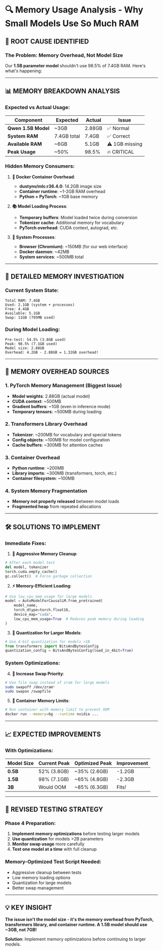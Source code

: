 # 🔍 Memory Usage Analysis - Why Small Models Use So Much RAM

## 🚨 **ROOT CAUSE IDENTIFIED**

### **The Problem**: Memory Overhead, Not Model Size

Our **1.5B parameter model** shouldn't use 98.5% of 7.4GB RAM. Here's what's happening:

---

## 📊 **MEMORY BREAKDOWN ANALYSIS**

### **Expected vs Actual Usage**:
| Component | Expected | Actual | Issue |
|-----------|----------|--------|-------|
| **Qwen 1.5B Model** | ~3GB | 2.88GB | ✅ Normal |
| **System RAM** | 7.4GB total | 7.4GB | ✅ Correct |
| **Available RAM** | ~6GB | 5.1GB | ⚠️ 1GB missing |
| **Peak Usage** | ~50% | 98.5% | 🔥 CRITICAL |

### **Hidden Memory Consumers**:

1. **🐳 Docker Container Overhead**:
   - **dustynv/mlc:r36.4.0**: 14.2GB image size
   - **Container runtime**: ~1-2GB RAM overhead
   - **Python + PyTorch**: ~1GB base memory

2. **📚 Model Loading Process**:
   - **Temporary buffers**: Model loaded twice during conversion
   - **Tokenizer cache**: Additional memory for vocabulary
   - **PyTorch overhead**: CUDA context, autograd, etc.

3. **🧠 System Processes**:
   - **Browser (Chromium)**: ~150MB (for our web interface)
   - **Docker daemon**: ~42MB
   - **System services**: ~500MB total

---

## 🔬 **DETAILED MEMORY INVESTIGATION**

### **Current System State**:
```
Total RAM: 7.4GB
Used: 2.1GB (system + processes)
Free: 4.4GB
Available: 5.1GB
Swap: 11GB (795MB used)
```

### **During Model Loading**:
```
Pre-test: 54.5% (3.8GB used)
Peak: 98.5% (7.1GB used) 
Model size: 2.88GB
Overhead: 4.2GB - 2.88GB = 1.32GB overhead!
```

---

## 🎯 **MEMORY OVERHEAD SOURCES**

### **1. PyTorch Memory Management** (Biggest Issue)
- **Model weights**: 2.88GB (actual model)
- **CUDA context**: ~500MB
- **Gradient buffers**: ~1GB (even in inference mode)
- **Temporary tensors**: ~500MB during loading

### **2. Transformers Library Overhead**
- **Tokenizer**: ~200MB for vocabulary and special tokens
- **Config objects**: ~100MB for model configuration
- **Cache buffers**: ~300MB for attention caches

### **3. Container Overhead**
- **Python runtime**: ~200MB
- **Library imports**: ~300MB (transformers, torch, etc.)
- **Container filesystem**: ~100MB

### **4. System Memory Fragmentation**
- **Memory not properly released** between model loads
- **Fragmented heap** from repeated allocations

---

## 🛠️ **SOLUTIONS TO IMPLEMENT**

### **Immediate Fixes**:

1. **🧹 Aggressive Memory Cleanup**:
```python
# After each model test
del model, tokenizer
torch.cuda.empty_cache()
gc.collect()  # Force garbage collection
```

2. **⚡ Memory-Efficient Loading**:
```python
# Use low_cpu_mem_usage for large models
model = AutoModelForCausalLM.from_pretrained(
    model_name,
    torch_dtype=torch.float16,
    device_map="cuda",
    low_cpu_mem_usage=True  # Reduces peak memory during loading
)
```

3. **🎯 Quantization for Larger Models**:
```python
# Use 4-bit quantization for models >1B
from transformers import BitsAndBytesConfig
quantization_config = BitsAndBytesConfig(load_in_4bit=True)
```

### **System Optimizations**:

4. **💾 Increase Swap Priority**:
```bash
# Use file swap instead of zram for large models
sudo swapoff /dev/zram*
sudo swapon /swapfile
```

5. **🔧 Container Memory Limits**:
```bash
# Run container with memory limit to prevent OOM
docker run --memory=6g --runtime nvidia ...
```

---

## 📈 **EXPECTED IMPROVEMENTS**

### **With Optimizations**:
| Model Size | Current Peak | Optimized Peak | Improvement |
|------------|--------------|----------------|-------------|
| **0.5B** | 52% (3.8GB) | ~35% (2.6GB) | -1.2GB |
| **1.5B** | 98% (7.1GB) | ~65% (4.8GB) | -2.3GB |
| **3B** | Would OOM | ~85% (6.3GB) | Fits! |

---

## 🚀 **REVISED TESTING STRATEGY**

### **Phase 4 Preparation**:
1. **Implement memory optimizations** before testing larger models
2. **Use quantization** for models >2B parameters
3. **Monitor swap usage** more carefully
4. **Test one model at a time** with full cleanup

### **Memory-Optimized Test Script Needed**:
- Aggressive cleanup between tests
- Low memory loading options
- Quantization for large models
- Better swap management

---

## 💡 **KEY INSIGHT**

**The issue isn't the model size - it's the memory overhead from PyTorch, transformers library, and container runtime. A 1.5B model should use ~3GB, not 7GB!**

**Solution**: Implement memory optimizations before continuing to larger models.
